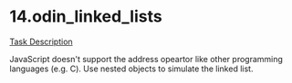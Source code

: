 # 14.odin_linked_lists

[Task Description](https://www.theodinproject.com/lessons/javascript-linked-lists)

JavaScript doesn't support the address opeartor like other programming languages (e.g. C). Use nested objects to simulate the linked list.
